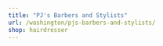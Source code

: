 ```yaml
---
title: "PJ's Barbers and Stylists"
url: /washington/pjs-barbers-and-stylists/
shop: hairdresser
---
```

